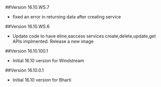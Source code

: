 ##Version 16.10.WS.7
* fixed an error in returning data after creating service

##Version 16.10.WS.6
* Update code to have eline,eaccess services create,delete,update,get APIs implmented.  Release a new image

##Version 16.10.100.1
* Initial 16.10 version for Windstream

##Version 16.10.0.1
* Initial 16.10 version for Bharti

